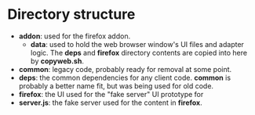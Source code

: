 # Directory structure

* **addon**: used for the firefox addon.
    * **data**: used to hold the web browser window's UI files and adapter logic.
    The **deps** and **firefox** directory contents are copied into here by **copyweb.sh**.
* **common**: legacy code, probably ready for removal at some point.
* **deps**: the common dependencies for any client code. **common** is probably
a better name fit, but was being used for old code.
* **firefox**: the UI used for the "fake server" UI prototype for
* **server.js**: the fake server used for the content in **firefox**.
